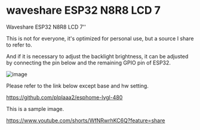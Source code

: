 # waveshare ESP32 N8R8 LCD 7
Waveshare ESP32 N8R8 LCD 7''

This is not for everyone, it's optimized for personal use, but a source I share to refer to.

And if it is necessary to adjust the backlight brightness, it can be adjusted by connecting the pin below and the remaining GPIO pin of ESP32.

![image](https://github.com/user-attachments/assets/feae9bb1-c0bd-4d50-bc0a-b0f707b64af7)


Please refer to the link below except base and hw setting.

https://github.com/plplaaa2/esphome-lvgl-480

This is a sample image.

https://www.youtube.com/shorts/WfNRwrhKC6Q?feature=share
